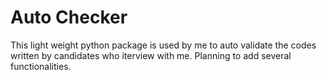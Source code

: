 # Auto Checker

This light weight python package is used by me to auto validate the codes written by candidates who iterview with me. Planning to add several functionalities.
